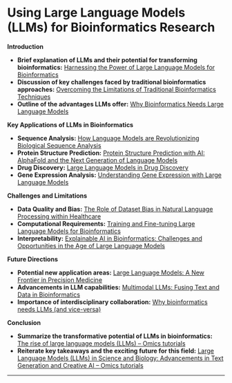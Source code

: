 # Using Large Language Models (LLMs) for Bioinformatics Research

**Introduction**
* **Brief explanation of LLMs and their potential for transforming bioinformatics:** [Harnessing the Power of Large Language Models for Bioinformatics ]([https://medium.com/@init_27/harnessing-the-power-of-large-language-models-for-bioinformatics-d0561db05a69])
* **Discussion of key challenges faced by traditional bioinformatics approaches:** [Overcoming the Limitations of Traditional Bioinformatics Techniques ]([https://www.frontiersin.org/articles/10.3389/fgene.2022.865626/full])
* **Outline of the advantages LLMs offer:** [Why Bioinformatics Needs Large Language Models]([https://bdoteq.com/why-bioinformatics-need-language-models/])

**Key Applications of LLMs in Bioinformatics**
* **Sequence Analysis:**  [How Language Models are Revolutionizing Biological Sequence Analysis](https://www.technologynetworks.com/informatics/articles/how-language-models-are-revolutionizing-biological-sequence-analysis-366863)
* **Protein Structure Prediction:** [Protein Structure Prediction with AI: AlphaFold and the Next Generation of Language Models ](https://www.marktechpost.com/2023/05/15/protein-structure-prediction-with-ai-alphafold-and-the-next-generation-of-language-models/)
* **Drug Discovery:**  [Large Language Models in Drug Discovery](https://www.ncbi.nlm.nih.gov/pmc/articles/PMC9469591/)
* **Gene Expression Analysis:**  [Understanding Gene Expression with Large Language Models](https://bdoteq.com/understanding-gene-expression-with-large-language-models/) 

**Challenges and Limitations**
* **Data Quality and Bias:** [The Role of Dataset Bias in Natural Language Processing within Healthcare]([https://www.ncbi.nlm.nih.gov/pmc/articles/PMC8980800/])
* **Computational Requirements:** [Training and Fine-tuning Large Language Models for Bioinformatics]([https://www.frontiersin.org/articles/10.3389/fbinf.2023.1095659/full])
* **Interpretability:** [Explainable AI in Bioinformatics: Challenges and Opportunities in the Age of Large Language Models]([https://www.biorxiv.org/content/10.1101/2023.09.08.559268v1])


**Future Directions**
* **Potential new application areas:** [Large Language Models: A New Frontier in Precision Medicine]([https://www.ncbi.nlm.nih.gov/pmc/articles/PMC9120966/])
* **Advancements in LLM capabilities:** [Multimodal LLMs: Fusing Text and Data in Bioinformatics]([https://arxiv.org/abs/2308.09910])
* **Importance of interdisciplinary collaboration:** [Why bioinformatics needs LLMs (and vice-versa)]([https://greenelab.github.io/metagenomics-workshop/posts/llms/])

**Conclusion**
* **Summarize the transformative potential of LLMs in bioinformatics:** [The rise of large language models (LLMs) – Omics tutorials](https://omicstutorials.com/the-rise-of-large-language-models-llms/) 
* **Reiterate key takeaways and the exciting future for this field:**  [Large Language Models (LLMs) in Science and Biology: Advancements in Text Generation and Creative AI – Omics tutorials](https://omicstutorials.com/large-language-models-llms-in-science-and-biology-advancements-in-text-generation-and-creative-ai/)

-----


